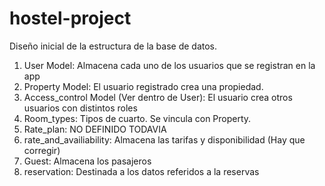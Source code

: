 # hostel-project

Diseño inicial de la estructura de la base de datos.

1. User Model: Almacena cada uno de los usuarios que se registran en la app
2. Property Model: El usuario registrado crea una propiedad.
3. Access_control Model (Ver dentro de User): El usuario crea otros usuarios con distintos roles
4. Room_types: Tipos de cuarto. Se vincula con Property.
5. Rate_plan: NO DEFINIDO TODAVIA
6. rate_and_availiability: Almacena las tarifas y disponibilidad (Hay que corregir)
7. Guest: Almacena los pasajeros
8. reservation: Destinada a los datos referidos a la reservas
